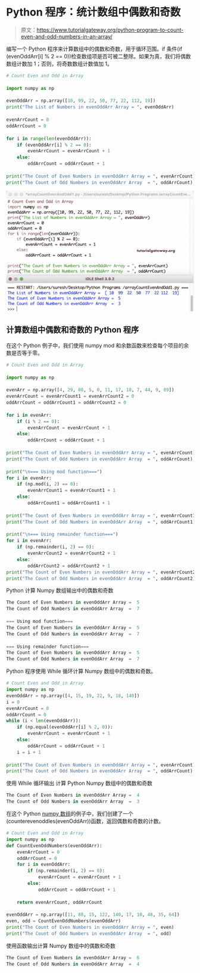 # Python 程序：统计数组中偶数和奇数

> 原文：<https://www.tutorialgateway.org/python-program-to-count-even-and-odd-numbers-in-an-array/>

编写一个 Python 程序来计算数组中的偶数和奇数，用于循环范围。if 条件(if (evenOddArr[i] % 2 == 0))检查数组项是否可被二整除。如果为真，我们将偶数数组计数加 1；否则，将奇数数组计数值加 1。

```py
# Count Even and Odd in Array

import numpy as np

evenOddArr = np.array([10, 99, 22, 50, 77, 22, 112, 19])
print("The List of Numbers in evenOddArr Array = ", evenOddArr)

evenArrCount = 0
oddArrCount = 0

for i in range(len(evenOddArr)):
    if (evenOddArr[i] % 2 == 0):
        evenArrCount = evenArrCount + 1
    else:
        oddArrCount = oddArrCount + 1

print("The Count of Even Numbers in evenOddArr Array = ", evenArrCount)
print("The Count of Odd Numbers in evenOddArr Array  = ", oddArrCount)
```

![Python Program to Count Even and Odd Numbers in an Array 1](img/680012a98aec8d27b3a775db84c7cf32.png)

## 计算数组中偶数和奇数的 Python 程序

在这个 Python 例子中，我们使用 numpy mod 和余数函数来检查每个项目的余数是否等于零。

```py
# Count Even and Odd in Array

import numpy as np

evenArr = np.array([4, 29, 88, 5, 0, 11, 17, 18, 7, 44, 9, 89])
evenArrCount = evenArrCount1 = evenArrCount2 = 0
oddArrCount = oddArrCount1 = oddArrCount2 = 0

for i in evenArr:
    if (i % 2 == 0):
        evenArrCount = evenArrCount + 1
    else:
        oddArrCount = oddArrCount + 1

print("The Count of Even Numbers in evenOddArr Array = ", evenArrCount)
print("The Count of Odd Numbers in evenOddArr Array  = ", oddArrCount)

print("\n=== Using mod function===")
for i in evenArr:
    if (np.mod(i, 2) == 0):
        evenArrCount1 = evenArrCount1 + 1
    else:
        oddArrCount1 = oddArrCount1 + 1

print("The Count of Even Numbers in evenOddArr Array = ", evenArrCount1)
print("The Count of Odd Numbers in evenOddArr Array  = ", oddArrCount1)

print("\n=== Using remainder function===")
for i in evenArr:
    if (np.remainder(i, 2) == 0):
        evenArrCount2 = evenArrCount2 + 1
    else:
        oddArrCount2 = oddArrCount2 + 1
print("The Count of Even Numbers in evenOddArr Array = ", evenArrCount2)
print("The Count of Odd Numbers in evenOddArr Array  = ", oddArrCount2)
```

Python 计算 Numpy 数组输出中的偶数和奇数

```py
The Count of Even Numbers in evenOddArr Array =  5
The Count of Odd Numbers in evenOddArr Array  =  7

=== Using mod function===
The Count of Even Numbers in evenOddArr Array =  5
The Count of Odd Numbers in evenOddArr Array  =  7

=== Using remainder function===
The Count of Even Numbers in evenOddArr Array =  5
The Count of Odd Numbers in evenOddArr Array  =  7
```

Python 程序使用 While 循环计算 Numpy 数组中的偶数和奇数。

```py
# Count Even and Odd in Array
import numpy as np
evenOddArr = np.array([4, 15, 19, 22, 9, 18, 140])
i = 0
evenArrCount = 0
oddArrCount = 0
while (i < len(evenOddArr)):
    if (np.equal(evenOddArr[i] % 2, 0)):
        evenArrCount = evenArrCount + 1
    else:
        oddArrCount = oddArrCount + 1
    i = i + 1

print("The Count of Even Numbers in evenOddArr Array = ", evenArrCount)
print("The Count of Odd Numbers in evenOddArr Array  = ", oddArrCount)
```

使用 While 循环输出 计算 Python Numpy 数组中的偶数和奇数

```py
The Count of Even Numbers in evenOddArr Array =  4
The Count of Odd Numbers in evenOddArr Array  =  3
```

在这个 Python [numpy 数组](https://www.tutorialgateway.org/python-numpy-array/)的例子中，我们创建了一个(counterevenoddles(evenOddArr))函数，返回偶数和奇数的计数。

```py
# Count Even and Odd in Array
import numpy as np
def CountEvenOddNumbers(evenOddArr):
    evenArrCount = 0
    oddArrCount = 0
    for i in evenOddArr:
        if (np.remainder(i, 2) == 0):
            evenArrCount = evenArrCount + 1
        else:
            oddArrCount = oddArrCount + 1

    return evenArrCount, oddArrCount

evenOddArr = np.array([11, 88, 15, 122, 140, 17, 10, 48, 35, 64])
even, odd = CountEvenOddNumbers(evenOddArr)
print("The Count of Even Numbers in evenOddArr Array = ", even)
print("The Count of Odd Numbers in evenOddArr Array  = ", odd)
```

使用函数输出计算 Numpy 数组中的偶数和奇数

```py
The Count of Even Numbers in evenOddArr Array =  6
The Count of Odd Numbers in evenOddArr Array  =  4
```